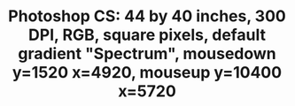 ---
inv_num: 2014-018
add_credit:
url: 2014-018-photoshop-cs
title: 'Photoshop CS: 44 by 40 inches, 300 DPI, RGB, square pixels, default gradient
  "Spectrum", mousedown y=1520 x=4920, mouseup y=10400 x=5720'
year: '2014'
display_year: '2014'
medium: Chromogenic print
dims: 44x40in
pitch:
ps:
live_url:
youtube:
related_code:
subheading:
download:
commission:
layout: things-i-made
---